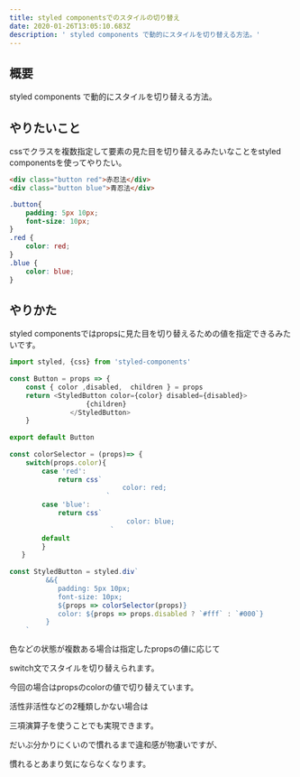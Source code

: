 ```yaml
---
title: styled componentsでのスタイルの切り替え
date: 2020-01-26T13:05:10.683Z
description: ' styled components で動的にスタイルを切り替える方法。'
---
```

##  概要

styled components で動的にスタイルを切り替える方法。

## やりたいこと

cssでクラスを複数指定して要素の見た目を切り替えるみたいなことをstyled componentsを使ってやりたい。
```html
<div class="button red">赤忍法</div>
<div class="button blue">青忍法</div>
```
```css
.button{
    padding: 5px 10px;
    font-size: 10px;
}
.red {
    color: red;
}
.blue {
    color: blue;
}
```
## やりかた

styled componentsではpropsに見た目を切り替えるための値を指定できるみたいです。
```javascript
import styled, {css} from 'styled-components'
    
const Button = props => {
    const { color ,disabled,  children } = props 
    return <StyledButton color={color} disabled={disabled}>
                   {children}
               </StyledButton>
    }
    
export default Button
    
const colorSelector = (props)=> {
    switch(props.color){
    	case 'red':
    	    return css`
    						color: red;
    					`
    	case 'blue':
    	    return css`
    						 color: blue;
    					 `
    	default
    	}
   }
    
const StyledButton = styled.div`
    	 &&{
    		padding: 5px 10px;
    		font-size: 10px;
    		${props => colorSelector(props)}
    		color: ${props => props.disabled ? `#fff` : `#000`}
    	 }
    `
```

色などの状態が複数ある場合は指定したpropsの値に応じて

switch文でスタイルを切り替えられます。

今回の場合はpropsのcolorの値で切り替えています。

活性非活性などの2種類しかない場合は

三項演算子を使うことでも実現できます。

だいぶ分かりにくいので慣れるまで違和感が物凄いですが、

慣れるとあまり気にならなくなります。
